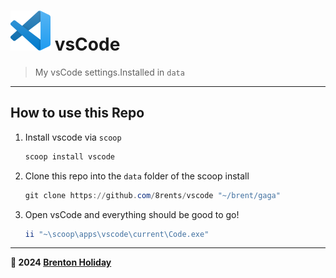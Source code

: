# ![SFPL Icon](https://raw.githubusercontent.com/8rents/_/i/icons/h1/vscode.png) vsCode

> My vsCode settings.Installed in `data`

---

## How to use this Repo

1. Install vscode via `scoop`
   ```powershell
   scoop install vscode
   ```

2. Clone this repo into the `data` folder of the scoop install
   ```powershell
   git clone https://github.com/8rents/vscode "~/brent/gaga"
   ```

3. Open vsCode and everything should be good to go!
   ```powershell
   ii "~\scoop\apps\vscode\current\Code.exe"
   ```

   

---

**🤍 2024 [Brenton Holiday](https://brenton.holiday)**